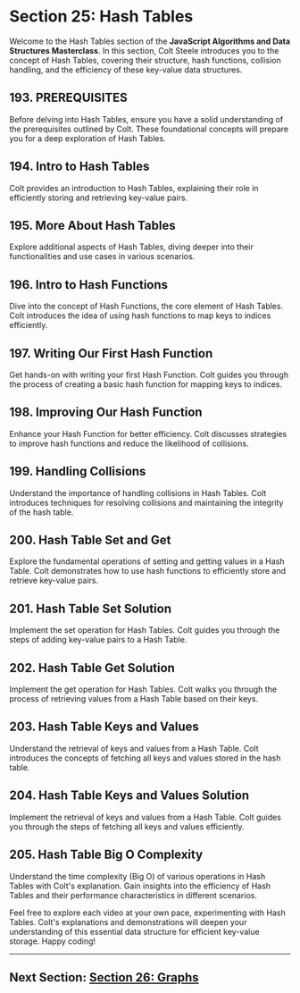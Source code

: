 # Section 25: Hash Tables

Welcome to the Hash Tables section of the **JavaScript Algorithms and Data Structures Masterclass**. In this section, Colt Steele introduces you to the concept of Hash Tables, covering their structure, hash functions, collision handling, and the efficiency of these key-value data structures.

## 193. PREREQUISITES

Before delving into Hash Tables, ensure you have a solid understanding of the prerequisites outlined by Colt. These foundational concepts will prepare you for a deep exploration of Hash Tables.

## 194. Intro to Hash Tables

Colt provides an introduction to Hash Tables, explaining their role in efficiently storing and retrieving key-value pairs.

## 195. More About Hash Tables

Explore additional aspects of Hash Tables, diving deeper into their functionalities and use cases in various scenarios.

## 196. Intro to Hash Functions

Dive into the concept of Hash Functions, the core element of Hash Tables. Colt introduces the idea of using hash functions to map keys to indices efficiently.

## 197. Writing Our First Hash Function

Get hands-on with writing your first Hash Function. Colt guides you through the process of creating a basic hash function for mapping keys to indices.

## 198. Improving Our Hash Function

Enhance your Hash Function for better efficiency. Colt discusses strategies to improve hash functions and reduce the likelihood of collisions.

## 199. Handling Collisions

Understand the importance of handling collisions in Hash Tables. Colt introduces techniques for resolving collisions and maintaining the integrity of the hash table.

## 200. Hash Table Set and Get

Explore the fundamental operations of setting and getting values in a Hash Table. Colt demonstrates how to use hash functions to efficiently store and retrieve key-value pairs.

## 201. Hash Table Set Solution

Implement the set operation for Hash Tables. Colt guides you through the steps of adding key-value pairs to a Hash Table.

## 202. Hash Table Get Solution

Implement the get operation for Hash Tables. Colt walks you through the process of retrieving values from a Hash Table based on their keys.

## 203. Hash Table Keys and Values

Understand the retrieval of keys and values from a Hash Table. Colt introduces the concepts of fetching all keys and values stored in the hash table.

## 204. Hash Table Keys and Values Solution

Implement the retrieval of keys and values from a Hash Table. Colt guides you through the steps of fetching all keys and values efficiently.

## 205. Hash Table Big O Complexity

Understand the time complexity (Big O) of various operations in Hash Tables with Colt's explanation. Gain insights into the efficiency of Hash Tables and their performance characteristics in different scenarios.

Feel free to explore each video at your own pace, experimenting with Hash Tables. Colt's explanations and demonstrations will deepen your understanding of this essential data structure for efficient key-value storage. Happy coding!

---

## Next Section: [Section 26: Graphs](/Section26-graphs)
